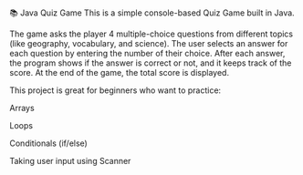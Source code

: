 📚 Java Quiz Game
This is a simple console-based Quiz Game built in Java.

The game asks the player 4 multiple-choice questions from different topics (like geography, vocabulary, and science).
The user selects an answer for each question by entering the number of their choice.
After each answer, the program shows if the answer is correct or not, and it keeps track of the score.
At the end of the game, the total score is displayed.

This project is great for beginners who want to practice:

Arrays

Loops

Conditionals (if/else)

Taking user input using Scanner

